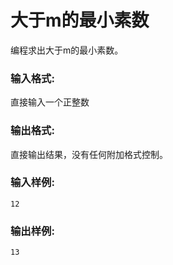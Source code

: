 # 大于m的最小素数
编程求出大于m的最小素数。

### 输入格式:
直接输入一个正整数

### 输出格式:
直接输出结果，没有任何附加格式控制。

### 输入样例:
```
12
```
### 输出样例:
```
13
```
